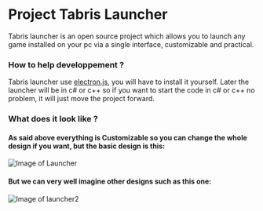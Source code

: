 # Project Tabris Launcher

Tabris launcher is an open source project which allows you to launch any game installed on your pc via a single interface, customizable and practical.

### How to help developpement ?

Tabris launcher use [electron.js](https://www.electronjs.org/), you will have to install it yourself.
Later the launcher will be in c# or c++ so if you want to start the code in c# or c++ no problem, it will just move the project forward.


### What does it look like ?

#### As said above everything is Customizable so you can change the whole design if you want, but the basic design is this:
![Image of Launcher](https://i.imgur.com/VsjN0BK.png)
#### But we can very well imagine other designs such as this one:
![Image of launcher2](https://i.imgur.com/ztY8k60.png)
